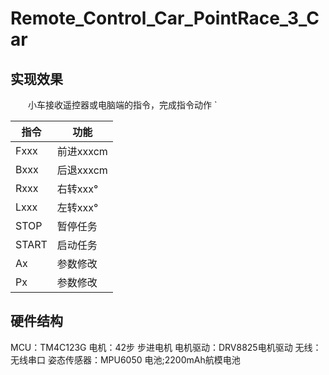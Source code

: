 # Remote_Control_Car_PointRace_3_Car
## 实现效果
&emsp;&emsp;小车接收遥控器或电脑端的指令，完成指令动作
`

指令|功能
---|---
Fxxx|前进xxxcm
Bxxx|后退xxxcm
Rxxx|右转xxx°
Lxxx|左转xxx°
STOP|暂停任务
START|启动任务
Ax|参数修改
Px|参数修改
## 硬件结构
MCU：TM4C123G
电机：42步 步进电机
电机驱动：DRV8825电机驱动
无线：无线串口
姿态传感器：MPU6050
电池;2200mAh航模电池
